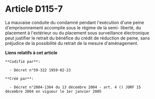 # Article D115-7

La mauvaise conduite du condamné pendant l'exécution d'une peine d'emprisonnement accomplie sous le régime de la semi-
liberté, du placement à l'extérieur ou du placement sous surveillance électronique peut justifier le retrait du bénéfice du
crédit de réduction de peine, sans préjudice de la possibilité du retrait de la mesure d'aménagement.

**Liens relatifs à cet article**

	**Codifié par**:

	  - Décret n°59-322 1959-02-23

	**Créé par**:

	  - Décret n°2004-1364 du 13 décembre 2004 - art. 4 () JORF 15 décembre 2004 en vigueur le 1er janvier 2005
